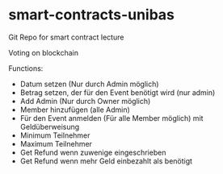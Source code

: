 # smart-contracts-unibas
Git Repo for smart contract lecture

Voting on blockchain

Functions:
- Datum setzen (Nur durch Admin möglich)
- Betrag setzen, der für den Event benötigt wird (nur admin)
- Add Admin (Nur durch Owner möglich)
- Member hinzufügen (alle Admin)
- Für den Event anmelden (Für alle Member möglich) mit Geldüberweisung
- Minimum Teilnehmer
- Maximum Teilnehmer
- Get Refund wenn zuwenige eingeschrieben
- Get Refund wenn mehr Geld einbezahlt als benötigt